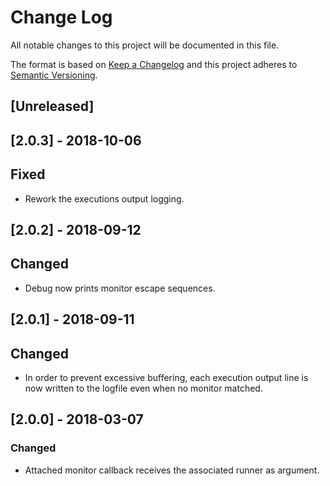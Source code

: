 # Change Log
All notable changes to this project will be documented in this file.

The format is based on [Keep a Changelog](http://keepachangelog.com/)
and this project adheres to [Semantic Versioning](http://semver.org/).

## [Unreleased]
## [2.0.3] - 2018-10-06
## Fixed
- Rework the executions output logging.

## [2.0.2] - 2018-09-12
## Changed
- Debug now prints monitor escape sequences.

## [2.0.1] - 2018-09-11
## Changed
- In order to prevent excessive buffering, each execution output line
  is now written to the logfile even when no monitor matched.

## [2.0.0] - 2018-03-07
### Changed
- Attached monitor callback receives the associated runner as argument.
